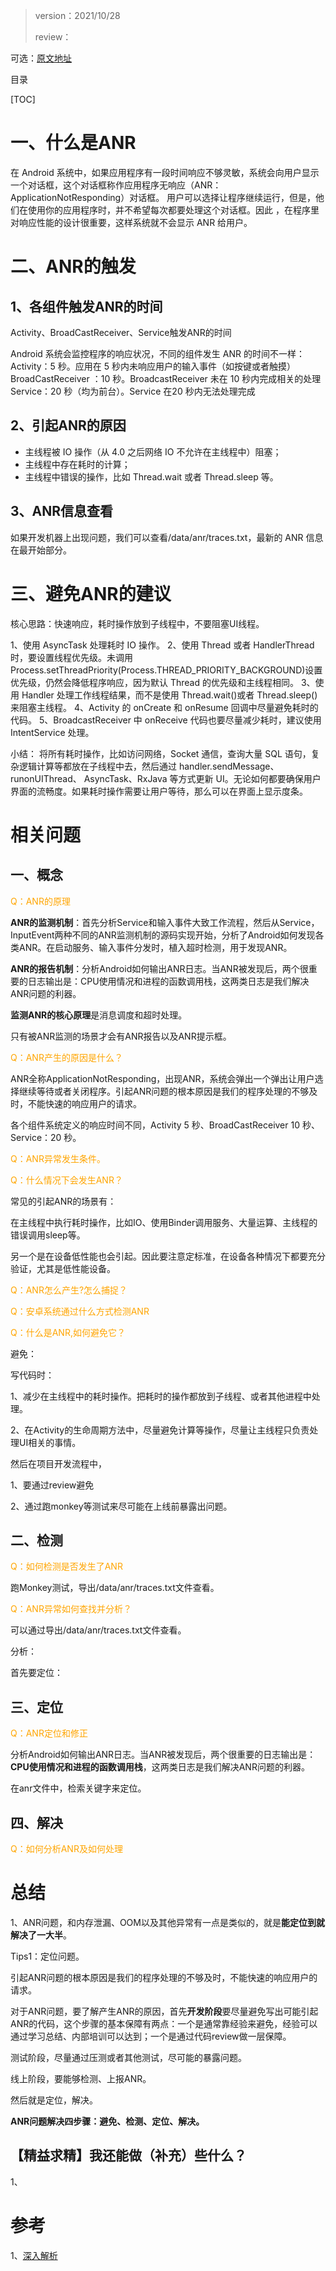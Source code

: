 > version：2021/10/28
>
> review：

可选：[原文地址](https://developer.android.google.cn/guide/fragments/create)

目录

[TOC]



# 一、什么是ANR

在 Android 系统中，如果应用程序有一段时间响应不够灵敏，系统会向用户显示一个对话框，这个对话框称作应用程序无响应（ANR：ApplicationNotResponding）对话框。 用户可以选择让程序继续运行，但是，他们在使用你的应用程序时，并不希望每次都要处理这个对话框。因此 ，在程序里对响应性能的设计很重要，这样系统就不会显示 ANR 给用户。 

# 二、ANR的触发

## 1、各组件触发ANR的时间

Activity、BroadCastReceiver、Service触发ANR的时间

Android 系统会监控程序的响应状况，不同的组件发生 ANR 的时间不一样：
Activity：5 秒。应用在 5 秒内未响应用户的输入事件（如按键或者触摸）
BroadCastReceiver ：10 秒。BroadcastReceiver 未在 10 秒内完成相关的处理
Service：20 秒（均为前台）。Service 在20 秒内无法处理完成 

## 2、引起ANR的原因

* 主线程被 IO 操作（从 4.0 之后网络 IO 不允许在主线程中）阻塞；
* 主线程中存在耗时的计算；
* 主线程中错误的操作，比如 Thread.wait 或者 Thread.sleep 等。

## 3、ANR信息查看

如果开发机器上出现问题，我们可以查看/data/anr/traces.txt，最新的 ANR 信息在最开始部分。

# 三、避免ANR的建议

核心思路：快速响应，耗时操作放到子线程中，不要阻塞UI线程。

1、使用 AsyncTask 处理耗时 IO 操作。
2、使用 Thread 或者 HandlerThread 时，要设置线程优先级。未调用 Process.setThreadPriority(Process.THREAD_PRIORITY_BACKGROUND)设置优先级，仍然会降低程序响应，因为默认 Thread 的优先级和主线程相同。 
3、使用 Handler 处理工作线程结果，而不是使用 Thread.wait()或者 Thread.sleep() 来阻塞主线程。 
4、Activity 的 onCreate 和 onResume 回调中尽量避免耗时的代码。 
5、BroadcastReceiver 中 onReceive 代码也要尽量减少耗时，建议使用 IntentService 处理。 

小结：
将所有耗时操作，比如访问网络，Socket 通信，查询大量 SQL 语句，复杂逻辑计算等都放在子线程中去，然后通过 handler.sendMessage、runonUIThread、 AsyncTask、RxJava 等方式更新 UI。无论如何都要确保用户界面的流畅度。如果耗时操作需要让用户等待，那么可以在界面上显示度条。



# 相关问题

## 一、概念

<font color='orange'>Q：ANR的原理</font>

**ANR的监测机制**：首先分析Service和输入事件大致工作流程，然后从Service，InputEvent两种不同的ANR监测机制的源码实现开始，分析了Android如何发现各类ANR。在启动服务、输入事件分发时，植入超时检测，用于发现ANR。

**ANR的报告机制**：分析Android如何输出ANR日志。当ANR被发现后，两个很重要的日志输出是：CPU使用情况和进程的函数调用栈，这两类日志是我们解决ANR问题的利器。

**监测ANR的核心原理**是消息调度和超时处理。

只有被ANR监测的场景才会有ANR报告以及ANR提示框。

<font color='orange'>Q：ANR产生的原因是什么？</font>

ANR全称ApplicationNotResponding，出现ANR，系统会弹出一个弹出让用户选择继续等待或者关闭程序。引起ANR问题的根本原因是我们的程序处理的不够及时，不能快速的响应用户的请求。

各个组件系统定义的响应时间不同，Activity 5 秒、BroadCastReceiver 10 秒、Service：20 秒。

<font color='orange'>Q：ANR异常发生条件。</font>

<font color='orange'>Q：什么情况下会发生ANR？</font>

常见的引起ANR的场景有：

在主线程中执行耗时操作，比如IO、使用Binder调用服务、大量运算、主线程的错误调用sleep等。

另一个是在设备低性能也会引起。因此要注意定标准，在设备各种情况下都要充分验证，尤其是低性能设备。

<font color='orange'>Q：ANR怎么产生?怎么捕捉？</font>



<font color='orange'>Q：安卓系统通过什么方式检测ANR</font>



<font color='orange'>Q：什么是ANR,如何避免它？</font>

避免：

写代码时：

1、减少在主线程中的耗时操作。把耗时的操作都放到子线程、或者其他进程中处理。

2、在Activity的生命周期方法中，尽量避免计算等操作，尽量让主线程只负责处理UI相关的事情。

然后在项目开发流程中，

1、要通过review避免

2、通过跑monkey等测试来尽可能在上线前暴露出问题。

## 二、检测

<font color='orange'>Q：如何检测是否发生了ANR</font>

跑Monkey测试，导出/data/anr/traces.txt文件查看。

<font color='orange'>Q：ANR异常如何查找并分析？</font>

可以通过导出/data/anr/traces.txt文件查看。

分析：

首先要定位：

## 三、定位

<font color='orange'>Q：ANR定位和修正</font>

分析Android如何输出ANR日志。当ANR被发现后，两个很重要的日志输出是：**CPU使用情况和进程的函数调用栈**，这两类日志是我们解决ANR问题的利器。

在anr文件中，检索关键字来定位。

## 四、解决

<font color='orange'>Q：如何分析ANR及如何处理</font>



# 总结

1、ANR问题，和内存泄漏、OOM以及其他异常有一点是类似的，就是**能定位到就解决了一大半**。

Tips1：定位问题。

引起ANR问题的根本原因是我们的程序处理的不够及时，不能快速的响应用户的请求。

对于ANR问题，要了解产生ANR的原因，首先**开发阶段**要尽量避免写出可能引起ANR的代码，这个步骤的基本保障有两点：一个是通常靠经验来避免，经验可以通过学习总结、内部培训可以达到；一个是通过代码review做一层保障。

测试阶段，尽量通过压测或者其他测试，尽可能的暴露问题。

线上阶段，要能够检测、上报ANR。

然后就是定位，解决。

**ANR问题解决四步骤：避免、检测、定位、解决。**



## 【精益求精】我还能做（补充）些什么？

1、



# 参考

1、[深入解析](https://mp.weixin.qq.com/s?__biz=MzIwMTAzMTMxMg==&mid=2649493643&idx=1&sn=34b51d1f61bd2ecaa8fd0a2d39c4d1d1&chksm=8eec9b74b99b126246acc4547597dfe55c836b8f689b2d1a65bdf1ee2054ced2fc070bfa2678&mpshare=1&scene=24&srcid=0116vzNfMMv2dLizhAT8mEYq)

